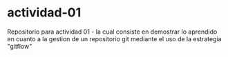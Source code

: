 # actividad-01
Repositorio para actividad 01 - la cual consiste en demostrar lo aprendido en cuanto a la gestion de un repositorio git mediante el uso de la estrategia "gitflow"
